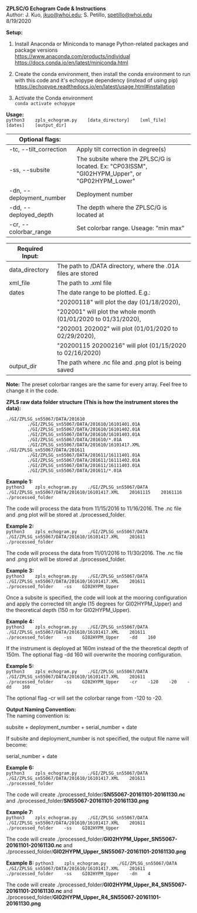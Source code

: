 **ZPLSC/G Echogram Code & Instructions**  
Author: J. Kuo, jkuo@whoi.edu; S. Petillo, spetillo@whoi.edu  
8/19/2020  

**Setup:**  
1. Install Anaconda or Miniconda to manage Python-related packages and package versions  
https://www.anaconda.com/products/individual  
https://docs.conda.io/en/latest/miniconda.html  

2. Create the conda environment, then install the conda environment to run with this code and it's echopype dependency (instead of using pip)  
https://echopype.readthedocs.io/en/latest/usage.html#installation

3. Activate the Conda environment  
```conda activate echopype```

**Usage:**  
```python3    zpls_echogram.py    [data_directory]    [xml_file]    [dates]    [output_dir]```

| **Optional flags:** |  |  
| ------------------------ |----------------------------------- |
| -tc, --tilt_correction   | Apply tilt correction in degree(s) |  
| -ss, --subsite           | The subsite where the ZPLSC/G is located. Ex: "CP03ISSM", "GI02HYPM_Upper", or "GP02HYPM_Lower" |  
| -dn, --deployment_number | Deployment number |  
| -dd, --deployed_depth    | The depth where the ZPLSC/G is located at |  
| -cr, --colorbar_range    | Set colorbar range. Useage: "min max" |  

| **Required Input:** |  |  
| ------------------- |----------------------------------- |
| data_directory      | The path to /DATA directory, where the .01A files are stored |  
| xml_file            | The path to .xml file |  
| dates               | The date range to be plotted. E.g.: |  
|                     | "20200118" will plot the day (01/18/2020), |  
|                     | "202001" will plot the whole month (01/01/2020 to 01/31/2020), |  
|                     | "202001 202002" will plot (01/01/2020 to 02/29/2020), |  
|                     | "20200115 20200216" will plot (01/15/2020 to 02/16/2020) |  
| output_dir          | The path where .nc file and .png plot is being saved |  

**Note:** The preset colorbar ranges are the same for every array. Feel free to change it in the code.  

**ZPLS raw data folder structure (This is how the instrument stores the data):**  
```
./GI/ZPLSG_sn55067/DATA/201610
        ./GI/ZPLSG_sn55067/DATA/201610/16101401.01A
        ./GI/ZPLSG_sn55067/DATA/201610/16101402.01A
        ./GI/ZPLSG_sn55067/DATA/201610/16101403.01A
        ./GI/ZPLSG_sn55067/DATA/201610/*.01A
        ./GI/ZPLSG_sn55067/DATA/201610/16101417.XML
./GI/ZPLSG_sn55067/DATA/201611
        ./GI/ZPLSG_sn55067/DATA/201611/16111401.01A
        ./GI/ZPLSG_sn55067/DATA/201611/16111402.01A
        ./GI/ZPLSG_sn55067/DATA/201611/16111403.01A
        ./GI/ZPLSG_sn55067/DATA/201611/*.01A
```

**Example 1:**  
```python3    zpls_echogram.py    ./GI/ZPLSG_sn55067/DATA    ./GI/ZPLSG_sn55067/DATA/201610/16101417.XML    20161115    20161116    ./processed_folder```

The code will process the data from 11/15/2016 to 11/16/2016. The .nc file and .png plot will be stored at ./processed_folder.

**Example 2:**  
```python3    zpls_echogram.py    ./GI/ZPLSG_sn55067/DATA    ./GI/ZPLSG_sn55067/DATA/201610/16101417.XML    201611    ./processed_folder```

The code will process the data from 11/01/2016 to 11/30/2016. The .nc file and .png plot will be stored at ./processed_folder.

**Example 3:**  
```python3    zpls_echogram.py    ./GI/ZPLSG_sn55067/DATA    ./GI/ZPLSG_sn55067/DATA/201610/16101417.XML    201611    ./processed_folder    -ss    GI02HYPM_Upper```

Once a subsite is specified, the code will look at the mooring configuration and apply the corrected tilt angle (15 degrees for GI02HYPM_Upper) and the theoretical depth (150 m for GI02HYPM_Upper).

**Example 4:**  
```python3    zpls_echogram.py    ./GI/ZPLSG_sn55067/DATA    ./GI/ZPLSG_sn55067/DATA/201610/16101417.XML    201611    ./processed_folder    -ss    GI02HYPM_Upper    -dd    160```

If the instrument is deployed at 160m instead of the the theoretical depth of 150m. The optional flag -dd 160 will overwrite the mooring configuration.

**Example 5:**  
```python3    zpls_echogram.py    ./GI/ZPLSG_sn55067/DATA    ./GI/ZPLSG_sn55067/DATA/201610/16101417.XML    201611    ./processed_folder    -ss    GI02HYPM_Upper    -cr    -120    -20    -dd    160```

The optional flag -cr will set the colorbar range from -120 to -20.

**Output Naming Convention:**  
The naming convention is:

subsite + deployment_number + serial_number + date

If subsite and deployment_number is not specified, the output file name will become:

serial_number + date

**Example 6:**  
```python3    zpls_echogram.py    ./GI/ZPLSG_sn55067/DATA    ./GI/ZPLSG_sn55067/DATA/201610/16101417.XML    201611    ./processed_folder```

The code will create ./processed_folder/**SN55067-20161101-20161130.nc** and ./processed_folder/**SN55067-20161101-20161130.png**

**Example 7:**  
```python3    zpls_echogram.py    ./GI/ZPLSG_sn55067/DATA    ./GI/ZPLSG_sn55067/DATA/201610/16101417.XML    201611    ./processed_folder    -ss    GI02HYPM_Upper```

The code will create ./processed_folder/**GI02HYPM_Upper_SN55067-20161101-20161130.nc** and ./processed_folder/**GI02HYPM_Upper_SN55067-20161101-20161130.png**

**Example 8:**
```python3    zpls_echogram.py    ./GI/ZPLSG_sn55067/DATA    ./GI/ZPLSG_sn55067/DATA/201610/16101417.XML    201611    ./processed_folder    -ss    GI02HYPM_Upper    -dn    4```

The code will create ./processed_folder/**GI02HYPM_Upper_R4_SN55067-20161101-20161130.nc** and ./processed_folder/**GI02HYPM_Upper_R4_SN55067-20161101-20161130.png**


